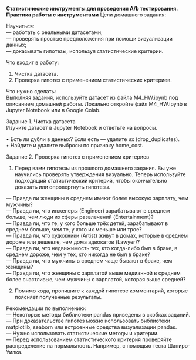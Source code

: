 **Статистические инструменты для проведения A/b тестирования. Практика работы с инструментами**
Цели домашнего задания:

Научиться:  
— работать с реальными датасетами;  
— проверять простые предположения при помощи визуализации данных;  
— доказывать гипотезы, используя статистические критерии.

Что входит в работу:   
1. Чистка датасета.  
2. Проверка гипотез с применением статистических критериев.  


Что нужно сделать:  
Выполняя задания, используйте датасет из файла M4_HW.ipynb под описанием домашней работы. Локально откройте файл M4_HW.ipynb в Jupyter Notebook или в Google Colab.  

Задание 1. Чистка датасета  
Изучите датасет в Jupyter Notebook и ответьте на вопросы.  

• Есть ли дубли в данных? Если есть — удалите их (drop_duplicates).  
• Найдите и удалите выбросы по признаку home_cost.  

Задание 2. Проверка гипотез с применением критериев  
1. Перед вами гипотезы из прошлого домашнего задания. Вы уже научились проверять утверждения визуально. Теперь используйте подходящий статистический критерий, чтобы окончательно доказать или опровергнуть гипотезы.  

— Правда ли женщины в среднем имеют более высокую зарплату, чем мужчины?  
— Правда ли, что инженеры (Engineer) зарабатывают в среднем больше, чем люди из сферы развлечений (Entertainment)?  
— Правда ли, что те, у кого больше трёх детей, зарабатывают в среднем больше, чем те, у кого их меньше или трое?  
— Правда ли, что художники (Artist) живут в домах, которые в среднем дороже или дешевле, чем дома адвокатов (Lawyer)?  
— Правда ли, что недвижимость тех, кто когда-либо был в браке, в среднем дороже, чем у тех, кто никогда не был в браке?  
— Правда ли, что мужчины в среднем чаще бывают в браке, чем женщины?  
— Правда ли, что женщины с зарплатой выше медианной в среднем более счастливые, чем мужчины с зарплатой, которая выше средней?  

2. Помимо кода, пропишите к каждой гипотезе комментарий, которые поясняет полученные результаты. 
  
Рекомендации по выполнению:  
— Некоторые методы библиотеки pandas приведены в скобках заданий.  
— При доказательстве гипотез можно использовать библиотеки matplotlib, seaborn или встроенные средства визуализации pandas.  
— Нужно использовать статистические методы и критерии.  
— Перед использованием статистического критерия проверяйте распределение на нормальность. Например, с помощью теста Шапиро-Уилка.  
